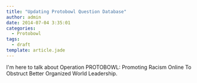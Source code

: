 ```yaml
---
title: "Updating Protobowl Question Database"
author: admin
date: 2014-07-04 3:35:01
categories:
  - Protobowl
tags: 
  - draft
template: article.jade
---
```



I'm here to talk about Operation PROTOBOWL: Promoting Racism Online To Obstruct Better Organized World Leadership. 
